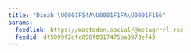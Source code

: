 ```yaml
---
title: "Dinah \U0001F54A\U0001F1FA\U0001F1E6"
params:
  feedlink: https://mastodon.social/@metagrrrl.rss
  feedid: df5899f2dfc898f0917475ba3973ef43
---
```

